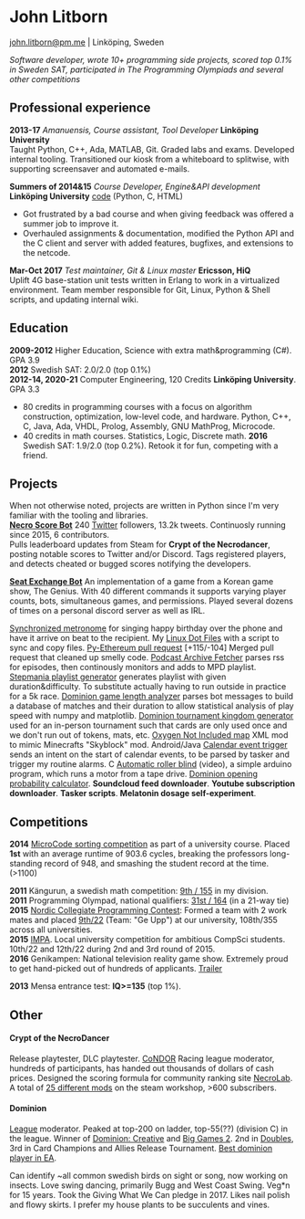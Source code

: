 # John Litborn
john.litborn@pm.me | Linköping, Sweden

*Software developer, wrote 10+ programming side projects, scored top 0.1\% in Sweden SAT, participated in The Programming Olympiads and several other competitions*

## Professional experience
**2013-17** *Amanuensis, Course assistant, Tool Developer* **Linköping University**  
Taught Python, C++, Ada, MATLAB, Git. Graded labs and exams. Developed internal tooling. Transitioned our kiosk from a whiteboard to splitwise, with supporting screensaver and automated e-mails.

**Summers of 2014&15** *Course Developer, Engine&API development* **Linköping University**
[code](https://github.com/jakkdl/XPilot-AI\_LiU\_fork) (Python, C, HTML)  
* Got frustrated by a bad course and when giving feedback was offered a summer job to improve it.
* Overhauled assignments & documentation, modified the Python API and the C client and server with added features, bugfixes, and extensions to the netcode.

**Mar-Oct 2017**
*Test maintainer, Git & Linux master*
**Ericsson, HiQ**  
Uplift 4G base-station unit tests written in Erlang to work in a virtualized environment. Team member responsible for Git, Linux, Python & Shell scripts, and updating internal wiki.

## Education
**2009-2012** Higher Education, Science with extra math&programming (C#). GPA 3.9  
**2012** Swedish SAT: 2.0/2.0 (top 0.1\%)  
**2012-14, 2020-21** Computer Engineering, 120 Credits **Linköping University**. GPA 3.3
* 80 credits in programming courses with a focus on algorithm construction, optimization, low-level code, and hardware. Python, C++, C, Java, Ada, VHDL, Prolog, Assembly, GNU MathProg, Microcode.
* 40 credits in math courses. Statistics, Logic, Discrete math.
**2016** Swedish SAT: 1.9/2.0 (top 0.2\%). Retook it for fun, competing with a friend.

## Projects
When not otherwise noted, projects are written in Python since I'm very familiar with the tooling and libraries.  
[**Necro Score Bot**](https://github.com/jakkdl/necro\_score\_bot)
240 [Twitter](https://twitter.com/necro\_score\_bot) followers, 13.2k tweets.
Continuosly running since 2015, 6 contributors.  
Pulls leaderboard updates from Steam for **Crypt of the Necrodancer**, posting notable scores to Twitter and/or Discord.
Tags registered players, and detects cheated or bugged scores notifying the developers.

[**Seat Exchange Bot**](https://github.com/jakkdl/seat\_exchange) 
An implementation of a game from a Korean game show, The Genius.
With 40 different commands it supports varying player counts, bots, simultaneous games, and permissions.
Played several dozens of times on a personal discord server as well as IRL.

[Synchronized metronome](https://github.com/jakkdl/random/blob/master/synchronized\_metronome.py) for singing happy birthday over the phone and have it arrive on beat to the recipient.
My [Linux Dot Files](https://github.com/jakkdl/dotfiles) with a script to sync and copy files.
[Py-Ethereum pull request](https://github.com/ethereum/py-evm/pull/290) [+115/-104] Merged pull request that cleaned up smelly code.
[Podcast Archive Fetcher](https://github.com/jakkdl/random/blob/master/podcast\_archive\_mode.py) parses rss for episodes, then continously monitors and adds to MPD playlist.
[Stepmania playlist generator](https://github.com/jakkdl/random/blob/master/stepmania\_mixtape.py) generates playlist with given duration&difficulty. To substitute actually having to run outside in practice for a 5k race.
[Dominion game length analyzer](https://github.com/jakkdl/dominion\_game\_length) parses bot messages to build a database of matches and their duration to allow statistical analysis of play speed with numpy and matplotlib.
[Dominion tournament kingdom generator](https://github.com/jakkdl/dominion\_tournament\_tools) used for an in-person tournament such that cards are only used once and we don't run out of tokens, mats, etc.
[Oxygen Not Included map](https://github.com/jakkdl/Oxygen-Not-Included\_Mods) XML mod to mimic Minecrafts "Skyblock" mod.
Android/Java [Calendar event trigger](https://github.com/jakkdl/routine\_trigger) sends an intent on the start of calendar events, to be parsed by tasker and trigger my routine alarms.
C [Automatic roller blind](https://vimeo.com/manage/videos/229001221) (video), a simple arduino program, which runs a motor from a tape drive.
[Dominion opening probability calculator](https://github.com/jakkdl/random/blob/master/dominion\_openings.py).
**Soundcloud feed downloader**.
**Youtube subscription downloader**.
**Tasker scripts**.
**Melatonin dosage self-experiment**.

## Competitions
**2014** [MicroCode sorting competition](https://www.isy.liu.se/en/edu/kurs/TSEA83/laboration/lab\_mikro.html) as part of a university course. Placed **1st** with an average runtime of 903.6 cycles, breaking the professors long-standing record of 948, and smashing the student record at the time. (>1100)

**2011** Kängurun, a swedish math competition: [9th / 155](http://ncm.gu.se/2005) in my division.  
**2011** Programming Olympad, national qualifiers: [31st / 164](https://progolymp.se/2011/skolkval/resultat-mer) (in a 21-way tie)  
**2015** [Nordic Collegiate Programming Contest](https://nordic.icpc.io/): Formed a team with 2 work mates and placed [9th/22](https://ncpc15.kattis.com/standings?filter=352) (Team: "Ge Upp") at our university, 108th/355 across all universities.  
**2015** [IMPA](https://www.ida.liu.se/projects/impa/new/). Local university competition for ambitious CompSci students. 10th/22 and 12th/22 during 2nd and 3rd round of 2015.  
**2016** Genikampen: National television reality game show. Extremely proud to get hand-picked out of hundreds of applicants. [Trailer](https://www.google.com/url?q=https://www.youtube.com/watch?v=3DFU\_3bgWtrS8)

**2013** Mensa entrance test: **IQ>=135** (top 1\%). 

## Other
#### Crypt of the NecroDancer
Release playtester, DLC playtester. [CoNDOR](https://condor.live/) Racing league moderator, hundreds of participants, has handed out thousands of dollars of cash prices. Designed the scoring formula for community ranking site [NecroLab](https://necrolab.com/). A total of [25 different mods](https://steamcommunity.com/profiles/76561198074553183/myworkshopfiles/?appid=247080) on the steam workshop, >600 subscribers.
#### Dominion
[League](https://dominionleague.org) moderator. Peaked at top-200 on ladder, top-55(??) (division C) in the league. Winner of [Dominion: Creative](https://www.youtube.com/watch?v=xGnn6WoPi-c) and [Big Games 2](https://www.youtube.com/watch?v=dRprh77drV0). 2nd in [Doubles](https://www.youtube.com/watch?v=o-I0zyhcQMs), 3rd in Card Champions and Allies Release Tournament.  [Best dominion player in EA](https://twitter.com/LinchZhang/status/1520843927661813760).

Can identify ~all common swedish birds on sight or song, now working on insects. Love swing dancing, primarily Bugg and West Coast Swing. Veg*n for 15 years. Took the Giving What We Can pledge in 2017. Likes nail polish and flowy skirts. I prefer my house plants to be succulents and vines.

